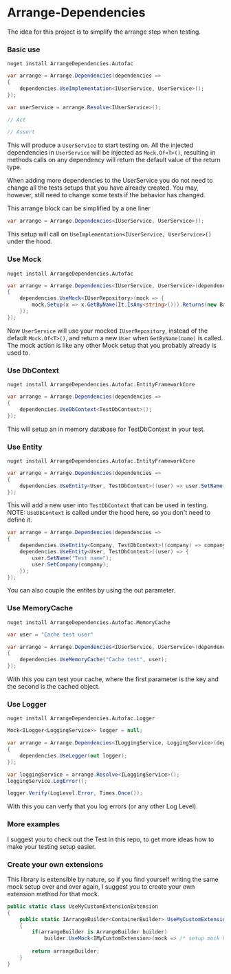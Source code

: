 # Arrange-Dependencies

The idea for this project is to simplify the arrange step when testing.

### Basic use

`nuget install ArrangeDependencies.Autofac`

```csharp
var arrange = Arrange.Dependencies(dependencies =>
{
    dependencies.UseImplementation<IUserService, UserService>();
});

var userService = arrange.Resolve<IUserService>();

// Act

// Assert
```

This will produce a `UserService` to start testing on. All the injected dependencies in `UserService` will be injected as `Mock.Of<T>()`, resulting in methods calls on any dependency will return the default value of the return type.

When adding more dependencies to the UserService you do not need to change all the tests setups that you have already created. You may, however, still need to change some tests if the behavior has changed.

This arrange block can be simplified by a one liner

```csharp
var arrange = Arrange.Dependencies<IUserService, UserService>();
```

This setup will call on `UseImplementation<IUserService, UserService>()` under the hood.

### Use Mock

`nuget install ArrangeDependencies.Autofac`

```csharp
var arrange = Arrange.Dependencies<IUserService, UserService>(dependencies =>
{
    dependencies.UseMock<IUserRepository>(mock => {
        mock.Setup(x => x.GetByName(It.IsAny<string>())).Returns(new Basis.Entites.User());
    });
});
```

Now `UserService` will use your mocked `IUserRepository`, instead of the default `Mock.Of<T>()`, and return a new `User` when `GetByName(name)` is called. The mock action is like any other Mock setup that you probably already is used to.

### Use DbContext

`nuget install ArrangeDependencies.Autofac.EntityFrameworkCore`

```csharp
var arrange = Arrange.Dependencies(dependencies =>
{
    dependencies.UseDbContext<TestDbContext>();
});
```

This will setup an in memory database for TestDbContext in your test.

### Use Entity

`nuget install ArrangeDependencies.Autofac.EntityFrameworkCore`

```csharp
var arrange = Arrange.Dependencies(dependencies =>
{
    dependencies.UseEntity<User, TestDbContext>((user) => user.SetName("Test name"));
});
```

This will add a new user into `TestDbContext` that can be used in testing. NOTE: `UseDbContext` is called under the hood here, so you don't need to define it.


```csharp
var arrange = Arrange.Dependencies(dependencies =>
{
    dependencies.UseEntity<Company, TestDbContext>((company) => company.SetName("Test name"), out var company);
    dependencies.UseEntity<User, TestDbContext>((user) => {
        user.SetName("Test name");
        user.SetCompany(company);
    });
});
```

You can also couple the entites by using the out parameter.


### Use MemoryCache

`nuget install ArrangeDependencies.Autofac.MemoryCache`

```csharp
var user = "Cache test user"

var arrange = Arrange.Dependencies<IUserService, UserService>(dependencies =>
{
    dependencies.UseMemoryCache("Cache test", user);
});
```

With this you can test your cache, where the first parameter is the key and the second is the cached object.

### Use Logger

`nuget install ArrangeDependencies.Autofac.Logger`

```csharp
Mock<ILogger<LoggingService>> logger = null;

var arrange = Arrange.Dependencies<ILoggingService, LoggingService>(dependencies =>
{
    dependencies.UseLogger(out logger);
});

var loggingService = arrange.Resolve<ILoggingService>();
loggingService.LogError();

logger.Verify(LogLevel.Error, Times.Once());
```

With this you can verfy that you log errors (or any other Log Level).


### More examples

I suggest you to check out the Test in this repo, to get more ideas how to make your testing setup easier.


### Create your own extensions

This library is extensible by nature, so if you find yourself writing the same mock setup over and over again, I suggest you to create your own extension method for that mock.

```csharp
public static class UseMyCustomExtensionExtension
{
    public static IArrangeBuilder<ContainerBuilder> UseMyCustomExtension(this IArrangeBuilder<ContainerBuilder> arrangeBuilder, /* parameters... */)
    {
        if(arrangeBuilder is ArrangeBuilder builder)		
            builder.UseMock<IMyCustomExtension>(mock => /* setup mock here */);
		
        return arrangeBuilder;
    }
}
```
